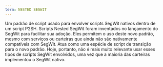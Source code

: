 ```yaml
---
term: NESTED SEGWIT
---
```


Um padrão de script usado para envolver scripts SegWit nativos dentro de um script P2SH. Scripts Nested SegWit foram inventados no lançamento do SegWit para facilitar sua adoção. Eles permitem o uso deste novo padrão, mesmo com serviços ou carteiras que ainda não são nativamente compatíveis com SegWit. Atua como uma espécie de script de transição para o novo padrão. Hoje, portanto, não é mais muito relevante usar esses tipos de scripts SegWit envolvidos, uma vez que a maioria das carteiras implementou o SegWit nativo.
